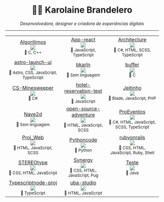<h1 align="center">👩‍💻 Karolaine Brandelero</h1>
<p align="center">
  <em>Desenvolvedora, designer e criadora de experiências digitais</em>
</p>

---
<!--COMMIT_SECTION_START-->
<!--COMMIT_SECTION_START-->
<!--COMMIT_SECTION_START-->
<div align="center">
<table>
<tr>
<td align="center">
<a href="https://github.com/bkarln/Algoritimos" target="_blank">Algoritimos</a><br/>
<img src="https://img.shields.io/badge/Commits-6-blue?style=for-the-badge"/><br/>
<sub>🧠 C, C++</sub>
</td>
<td align="center">
<a href="https://github.com/bkarln/App-react" target="_blank">App-react</a><br/>
<img src="https://img.shields.io/badge/Commits-1-blue?style=for-the-badge"/><br/>
<sub>🧠 JavaScript, TypeScript</sub>
</td>
<td align="center">
<a href="https://github.com/bkarln/Architecture" target="_blank">Architecture</a><br/>
<img src="https://img.shields.io/badge/Commits-2-blue?style=for-the-badge"/><br/>
<sub>🧠 C#, HTML, SCSS, TypeScript</sub>
</td>
</tr>
<tr>
<td align="center">
<a href="https://github.com/bkarln/astro-launch-ui" target="_blank">astro-launch-ui</a><br/>
<img src="https://img.shields.io/badge/Commits-27-blue?style=for-the-badge"/><br/>
<sub>🧠 Astro, CSS, JavaScript, TypeScript</sub>
</td>
<td align="center">
<a href="https://github.com/bkarln/bkarln" target="_blank">bkarln</a><br/>
<img src="https://img.shields.io/badge/Commits-75-blue?style=for-the-badge"/><br/>
<sub>🧠 Sem linguagem</sub>
</td>
<td align="center">
<a href="https://github.com/bkarln/buffer" target="_blank">buffer</a><br/>
<img src="https://img.shields.io/badge/Commits-1-blue?style=for-the-badge"/><br/>
<sub>🧠 C</sub>
</td>
</tr>
<tr>
<td align="center">
<a href="https://github.com/bkarln/CS-Minesweeper" target="_blank">CS-Minesweeper</a><br/>
<img src="https://img.shields.io/badge/Commits-9-blue?style=for-the-badge"/><br/>
<sub>🧠 C#</sub>
</td>
<td align="center">
<a href="https://github.com/bkarln/hotel-reservation-test" target="_blank">hotel-reservation-test</a><br/>
<img src="https://img.shields.io/badge/Commits-10-blue?style=for-the-badge"/><br/>
<sub>🧠 JavaScript</sub>
</td>
<td align="center">
<a href="https://github.com/bkarln/Jeitinho" target="_blank">Jeitinho</a><br/>
<img src="https://img.shields.io/badge/Commits-2-blue?style=for-the-badge"/><br/>
<sub>🧠 Blade, JavaScript, PHP</sub>
</td>
</tr>
<tr>
<td align="center">
<a href="https://github.com/bkarln/Nave2d" target="_blank">Nave2d</a><br/>
<img src="https://img.shields.io/badge/Commits-1-blue?style=for-the-badge"/><br/>
<sub>🧠 Sem linguagem</sub>
</td>
<td align="center">
<a href="https://github.com/bkarln/open-source-adventure" target="_blank">open-source-adventure</a><br/>
<img src="https://img.shields.io/badge/Commits-141-blue?style=for-the-badge"/><br/>
<sub>🧠 HTML, JavaScript, SCSS</sub>
</td>
<td align="center">
<a href="https://github.com/bkarln/ProEventos" target="_blank">ProEventos</a><br/>
<img src="https://img.shields.io/badge/Commits-3-blue?style=for-the-badge"/><br/>
<sub>🧠 C#, HTML, JavaScript, SCSS, TypeScript</sub>
</td>
</tr>
<tr>
<td align="center">
<a href="https://github.com/bkarln/Proj_Web" target="_blank">Proj_Web</a><br/>
<img src="https://img.shields.io/badge/Commits-4-blue?style=for-the-badge"/><br/>
<sub>🧠 HTML, JavaScript, SCSS</sub>
</td>
<td align="center">
<a href="https://github.com/bkarln/Pythoncode" target="_blank">Pythoncode</a><br/>
<img src="https://img.shields.io/badge/Commits-1-blue?style=for-the-badge"/><br/>
<sub>🧠 Python</sub>
</td>
<td align="center">
<a href="https://github.com/bkarln/rubyonrails" target="_blank">rubyonrails</a><br/>
<img src="https://img.shields.io/badge/Commits-1-blue?style=for-the-badge"/><br/>
<sub>🧠 CSS, HTML, JavaScript, Ruby, Shell</sub>
</td>
</tr>
<tr>
<td align="center">
<a href="https://github.com/bkarln/STEREOtype" target="_blank">STEREOtype</a><br/>
<img src="https://img.shields.io/badge/Commits-24-blue?style=for-the-badge"/><br/>
<sub>🧠 CSS, HTML, JavaScript</sub>
</td>
<td align="center">
<a href="https://github.com/bkarln/Synergy" target="_blank">Synergy</a><br/>
<img src="https://img.shields.io/badge/Commits-1627-blue?style=for-the-badge"/><br/>
<sub>🧠 CSS, HTML, JavaScript, Pug</sub>
</td>
<td align="center">
<a href="https://github.com/bkarln/Teste" target="_blank">Teste</a><br/>
<img src="https://img.shields.io/badge/Commits-4-blue?style=for-the-badge"/><br/>
<sub>🧠 Java</sub>
</td>
</tr>
<tr>
<td align="center">
<a href="https://github.com/bkarln/Typescriptnode-proj" target="_blank">Typescriptnode-proj</a><br/>
<img src="https://img.shields.io/badge/Commits-1-blue?style=for-the-badge"/><br/>
<sub>🧠 TypeScript</sub>
</td>
<td align="center">
<a href="https://github.com/bkarln/uba-studio" target="_blank">uba-studio</a><br/>
<img src="https://img.shields.io/badge/Commits-11-blue?style=for-the-badge"/><br/>
<sub>🧠 HTML, JavaScript</sub>
</td>
</tr>
</table>
</div>
<!--COMMIT_SECTION_END-->
<!--COMMIT_SECTION_END-->
<!--COMMIT_SECTION_START-->
<!--COMMIT_SECTION_START-->
<!--COMMIT_SECTION_START-->
<!--COMMIT_SECTION_START-->
<!--COMMIT_SECTION_START-->
<!--COMMIT_SECTION_START-->
<!--COMMIT_SECTION_START-->
<!--COMMIT_SECTION_START-->
<!--COMMIT_SECTION_START-->
<!--COMMIT_SECTION_START-->
<!--COMMIT_SECTION_START-->
<!--COMMIT_SECTION_START-->
<!--COMMIT_SECTION_START-->
<!--COMMIT_SECTION_START-->
<!--COMMIT_SECTION_START-->
<!--COMMIT_SECTION_START-->
<!--COMMIT_SECTION_START-->
<!--COMMIT_SECTION_START-->
<!--COMMIT_SECTION_START-->
<!--COMMIT_SECTION_START-->
<!--COMMIT_SECTION_START-->
<!--COMMIT_SECTION_START-->
<!--COMMIT_SECTION_START-->
<!--COMMIT_SECTION_START-->
<!--COMMIT_SECTION_START-->
<!--COMMIT_SECTION_START-->
<!--COMMIT_SECTION_START-->
<!--COMMIT_SECTION_START-->
<!--COMMIT_SECTION_START-->
<!--COMMIT_SECTION_START-->
<!--COMMIT_SECTION_START-->
<!--COMMIT_SECTION_START-->
<!--COMMIT_SECTION_START-->
<!--COMMIT_SECTION_START-->
<!--COMMIT_SECTION_START-->
<!--COMMIT_SECTION_START-->
<!--COMMIT_SECTION_START-->
<!--COMMIT_SECTION_START-->
<!--COMMIT_SECTION_START-->
<!--COMMIT_SECTION_START-->
<!--COMMIT_SECTION_START-->
<!--COMMIT_SECTION_START-->
<!--COMMIT_SECTION_START-->
<!--COMMIT_SECTION_START-->
<!--COMMIT_SECTION_START-->
<!--COMMIT_SECTION_START-->
<!--COMMIT_SECTION_START-->
<!--COMMIT_SECTION_START-->
<!--COMMIT_SECTION_START-->
<!--COMMIT_SECTION_START-->
<!--COMMIT_SECTION_START-->
<!--COMMIT_SECTION_START-->
<!--COMMIT_SECTION_START-->
<!--COMMIT_SECTION_START-->
<!--COMMIT_SECTION_START-->
<!--COMMIT_SECTION_START-->
<!--COMMIT_SECTION_START-->
<!--COMMIT_SECTION_START-->
